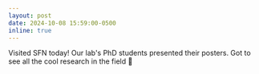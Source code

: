 ```yaml
---
layout: post
date: 2024-10-08 15:59:00-0500
inline: true
---
```


Visited SFN today! Our lab's PhD students presented their posters. Got to see all the cool research in the field 🧠

